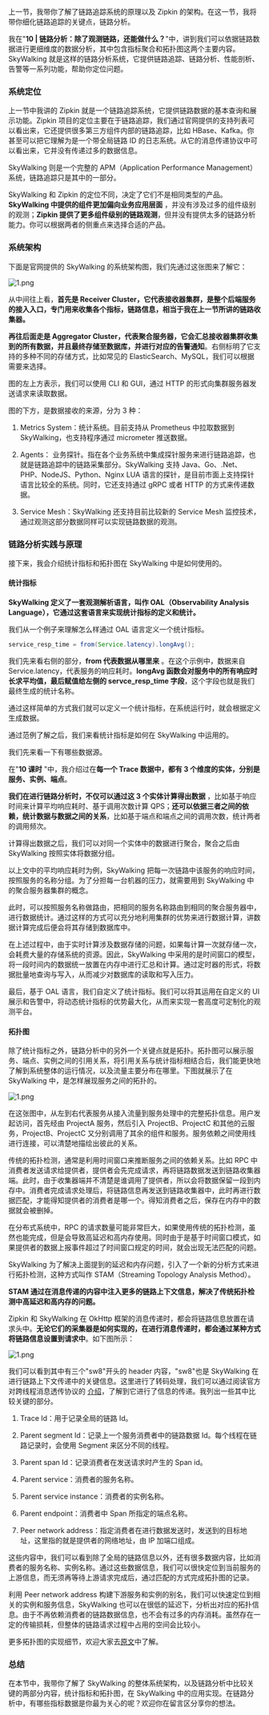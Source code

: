 上一节，我带你了解了链路追踪系统的原理以及 Zipkin 的架构。在这一节，我将带你细化链路追踪的关键点，链路分析。

我在"**10 \| 链路分析：除了观测链路，还能做什么？**"中，讲到我们可以依据链路数据进行更细维度的数据分析，其中包含指标聚合和拓扑图这两个主要内容。SkyWalking 就是这样的链路分析系统，它提供链路追踪、链路分析、性能剖析、告警等一系列功能，帮助你定位问题。

### 系统定位

上一节中我讲的 Zipkin 就是一个链路追踪系统，它提供链路数据的基本查询和展示功能。Zipkin 项目的定位主要在于链路追踪，我们通过官网提供的支持列表可以看出来，它还提供很多第三方组件内部的链路追踪，比如 HBase、Kafka。你甚至可以把它理解为是一个带全局链路 ID 的日志系统。从它的消息传递协议中可以看出来，它并没有传递过多的数据信息。

SkyWalking 则是一个完整的 APM（Application Performance Management）系统，链路追踪只是其中的一部分。

SkyWalking 和 Zipkin 的定位不同，决定了它们不是相同类型的产品。**SkyWalking 中提供的组件更加偏向业务应用层面** ，并没有涉及过多的组件级别的观测；**Zipkin 提供了更多组件级别的链路观测**，但并没有提供太多的链路分析能力。你可以根据两者的侧重点来选择合适的产品。

### 系统架构

下面是官网提供的 SkyWalking 的系统架构图，我们先通过这张图来了解它：

<Image alt="1.png" src="https://s0.lgstatic.com/i/image/M00/59/57/CgqCHl9xYUSAMdjMAAM5S7oWJck457.png"/>

从中间往上看，**首先是 Receiver Cluster，它代表接收器集群，是整个后端服务的接入入口，专门用来收集各个指标，链路信息，相当于我在上一节所讲的链路收集器。**

**再往后面走是 Aggregator Cluster，代表聚合服务器，它会汇总接收器集群收集到的所有数据，并且最终存储至数据库，并进行对应的告警通知**。右侧标明了它支持的多种不同的存储方式，比如常见的 ElasticSearch、MySQL，我们可以根据需要来选择。

图的左上方表示，我们可以使用 CLI 和 GUI，通过 HTTP 的形式向集群服务器发送请求来读取数据。

图的下方，是数据接收的来源，分为 3 种：

1. Metrics System：统计系统。目前支持从 Prometheus 中拉取数据到 SkyWalking，也支持程序通过 micrometer 推送数据。

2. Agents： 业务探针。指在各个业务系统中集成探针服务来进行链路追踪，也就是链路追踪中的链路采集部分。SkyWalking 支持 Java、Go、.Net、PHP、NodeJS、Python、Nginx LUA 语言的探针，是目前市面上支持探针语言比较全的系统。同时，它还支持通过 gRPC 或者 HTTP 的方式来传递数据。

3. Service Mesh：SkyWalking 还支持目前比较新的 Service Mesh 监控技术，通过观测这部分数据同样可以实现链路数据的观测。

### 链路分析实践与原理

接下来，我会介绍统计指标和拓扑图在 SkyWalking 中是如何使用的。

#### 统计指标

**SkyWalking 定义了一套观测解析语言，叫作 OAL（Observability Analysis Language），它通过这套语言来实现统计指标的定义和统计。**

我们从一个例子来理解怎么样通过 OAL 语言定义一个统计指标。

```java
service_resp_time = from(Service.latency).longAvg();
```

我们先来看右侧的部分，**from 代表数据从哪里来** 。在这个示例中，数据来自 Service.latency，代表服务的响应耗时。**longAvg 函数会对服务中的所有响应时长求平均值，最后赋值给左侧的 servce_resp_time 字段**，这个字段也就是我们最终生成的统计名称。

通过这样简单的方式我们就可以定义一个统计指标，在系统运行时，就会根据定义生成数据。

通过范例了解之后，我们来看统计指标是如何在 SkyWalking 中运用的。

我们先来看一下有哪些数据源。

在"**10 课时** "中，我介绍过在**每一个 Trace 数据中，都有 3 个维度的实体，分别是服务、实例、端点**。

**我们在进行链路分析时，不仅可以通过这 3 个实体计算得出数据** ，比如基于响应时间来计算平均响应耗时、基于调用次数计算 QPS；**还可以依据三者之间的依赖，统计数据与数据之间的关系**，比如基于端点和端点之间的调用次数，统计两者的调用频次。

计算得出数据之后，我们可以对同一个实体中的数据进行聚合，聚合之后由 SkyWalking 按照实体将数据分组。

以上文中的平均响应耗时为例，SkyWalking 把每一次链路中该服务的响应时间，按照服务的名称分组。为了分担每一台机器的压力，就需要用到 SkyWalking 中的聚合服务器集群的概念。

此时，可以按照服务名称做路由，把相同的服务名称路由到相同的聚合服务器中，进行数据统计。通过这样的方式可以充分地利用集群的优势来进行数据计算，讲数据计算完成后便会将其存储到数据库中。

在上述过程中，由于实时计算涉及数据存储的问题，如果每计算一次就存储一次，会耗费大量的存储系统的资源。因此，SkyWalking 中采用的是时间窗口的模型，将一段时间内的数据统一放置在内存中进行汇总和计算。通过定时器的形式，将数据批量地查询与写入，从而减少对数据库的读取和写入压力。

最后，基于 OAL 语言，我们自定义了统计指标。我们可以将其运用在自定义的 UI 展示和告警中，将动态统计指标的优势最大化，从而来实现一套高度可定制化的观测平台。

#### 拓扑图

除了统计指标之外，链路分析中的另外一个关键点就是拓扑。拓扑图可以展示服务、端点、实例之间的引用关系，将引用关系与统计指标相结合后，我们能更快地了解到系统整体的运行情况，以及流量主要分布在哪里。下图就展示了在 SkyWalking 中，是怎样展现服务之间的拓扑的。

<Image alt="1.png" src="https://s0.lgstatic.com/i/image/M00/59/4C/Ciqc1F9xYeSAGKOBAAC5r84ETek340.png"/>

在这张图中，从左到右代表服务从接入流量到服务处理中的完整拓扑信息。用户发起访问，首先经由 ProjectA 服务，然后引入 ProjectB、ProjectC 和其他的云服务，ProjectB、ProjectC 又分别调用了其余的组件和服务。服务依赖之间使用线进行连接，可以清楚地描绘出彼此的关系。

传统的拓扑检测，通常是利用时间窗口来推断服务之间的依赖关系。比如 RPC 中消费者发送请求给提供者，提供者会先完成请求，再将链路数据发送到链路收集器端。此时，由于收集器端并不清楚是谁调用了提供者，所以会将数据保留一段到内存中。消费者完成请求处理后，将链路信息再发送到链路收集器中，此时再进行数据匹配，才能得知提供者的消费者是哪一个。得知消费者之后，保存在内存中的数据就会被删掉。

在分布式系统中，RPC 的请求数量可能非常巨大，如果使用传统的拓扑检测，虽然也能完成，但是会导致高延迟和高内存使用。同时由于是基于时间窗口模式，如果提供者的数据上报事件超过了时间窗口规定的时间，就会出现无法匹配的问题。

SkyWalking 为了解决上面提到的延迟和内存问题，引入了一个新的分析方式来进行拓扑检测，这种方式叫作 STAM（Streaming Topology Analysis Method）。

**STAM 通过在消息传递的内容中注入更多的链路上下文信息，解决了传统拓扑检测中高延迟和高内存的问题。**

Zipkin 和 SkyWalking 在 OkHttp 框架的消息传递时，都会将链路信息放置在请求头中。**无论它们的采集器是如何实现的，在进行消息传递时，都会通过某种方式将链路信息设置到请求中**。如下图所示：

<Image alt="1.png" src="https://s0.lgstatic.com/i/image/M00/59/4D/Ciqc1F9xYgmAfvCDAAEDn5gIMBo308.png"/>

我们可以看到其中有三个"sw8"开头的 header 内容，"sw8"也是 SkyWalking 在进行链路上下文传递中的关键信息。这里进行了转码处理，我们可以通过阅读官方对跨线程消息透传协议的 [介绍](https://github.com/apache/skywalking/blob/6fe2041b470113e626cb3f41e3789261d31f2548/docs/en/protocols/Skywalking-Cross-Process-Propagation-Headers-Protocol-v3.md)，了解到它进行了信息的传递。我列出一些其中比较关键的部分。

1. Trace Id：用于记录全局的链路 Id。

2. Parent segment Id：记录上一个服务消费者中的链路数据 Id。每个线程在链路记录时，会使用 Segment 来区分不同的线程。

3. Parent span Id：记录消费者在发送请求时产生的 Span id。

4. Parent service：消费者的服务名称。

5. Parent service instance：消费者的实例名称。

6. Parent endpoint：消费者中 Span 所指定的端点名称。

7. Peer network address：指定消费者在进行数据发送时，发送到的目标地址，这里指的就是提供者的网络地址，由 IP 加端口组成。

这些内容中，我们可以看到除了全局的链路信息以外，还有很多数据内容，比如消费者的服务名称、实例名称。通过这些数据信息，我们可以很快定位到当前服务的上游信息，而无须再等待上游请求完成后，通过匹配的方式完成拓扑图的记录。

利用 Peer network address 构建下游服务和实例的别名，我们可以快速定位到相关的实例和服务信息，SkyWalking 也可以在很低的延迟下，分析出对应的拓扑信息。由于不再依赖消费者的链路数据信息，也不会有过多的内存消耗。虽然存在一定的传输损耗，但整体的链路请求过程中占用的空间会比较小。

更多拓扑图的实现细节，欢迎大家去[原文](https://wu-sheng.github.io/STAM/README-cn)中了解。

### 总结

在本节中，我带你了解了 SkyWalking 的整体系统架构，以及链路分析中比较关键的两部分内容，统计指标和拓扑图，在 SkyWalking 中的应用实现。在链路分析中，有哪些指标数据是你最为关心的呢？欢迎你在留言区分享你的想法。
